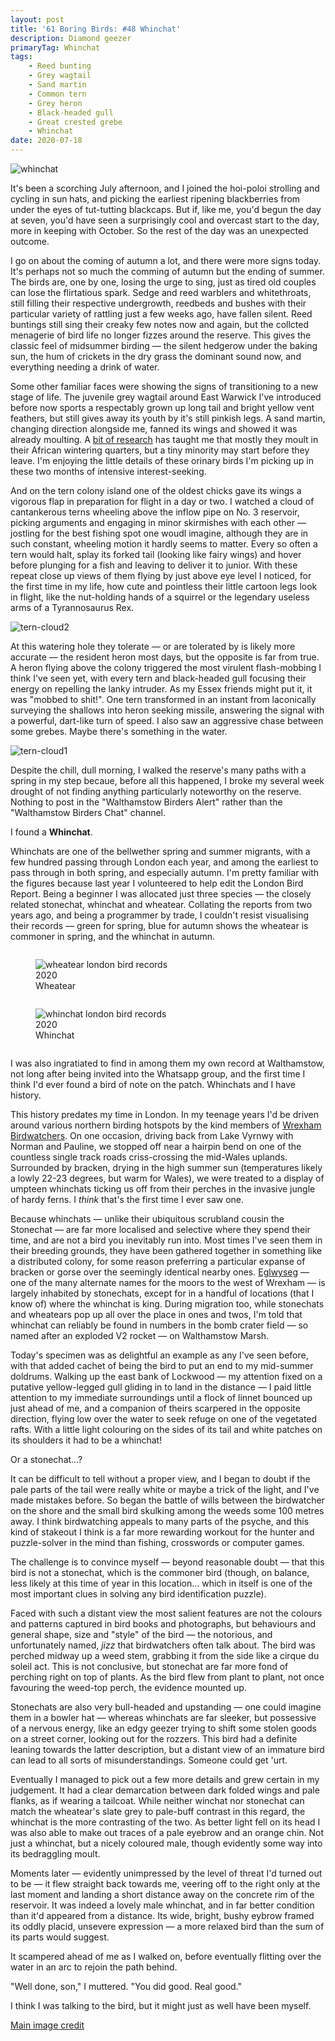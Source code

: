 ```yaml
---
layout: post
title: '61 Boring Birds: #48 Whinchat'
description: Diamond geezer
primaryTag: Whinchat
tags:
    - Reed bunting
    - Grey wagtail
    - Sand martin
    - Common tern
    - Grey heron
    - Black-headed gull
    - Great crested grebe
    - Whinchat
date: 2020-07-18
---
```

![whinchat](/assets/img/whinchat.jpg)

It's been a scorching July afternoon, and I joined the hoi-poloi strolling and cycling in sun hats, and picking the earliest ripening blackberries from under the eyes of tut-tutting blackcaps. But if, like me, you'd begun the day at seven, you'd have seen a surprisingly cool and overcast start to the day, more in keeping with October. So the rest of the day was an unexpected outcome.

I go on about the coming of autumn a lot, and there were more signs today. It's perhaps not so much the comming of autumn but the ending of summer. The birds are, one by one, losing the urge to sing, just as tired old couples can lose the flirtatious spark. Sedge and reed warblers and whitethroats, still filling their respective undergrowth, reedbeds and bushes with their particular variety of rattling just a few weeks ago, have fallen silent. Reed buntings still sing their creaky few notes now and again, but the collcted menagerie of bird life no longer fizzes around the reserve. This gives the classic feel of midsummer birding &mdash; the silent hedgerow under the baking sun, the hum of crickets in the dry grass the dominant sound now, and everything needing a drink of water.

Some other familiar faces were showing the signs of transitioning to a new stage of life. The juvenile grey wagtail around East Warwick I've introduced before now sports a respectably grown up long tail and bright yellow vent feathers, but still gives away its youth by it's still pinkish legs. A sand martin, changing direction alongside me, fanned its wings and showed it was already moulting. A [bit of research](https://www.tandfonline.com/doi/pdf/10.1080/00063658009476656?needAccess=true&) has taught me that mostly they moult in their African wintering quarters, but a tiny minority may start before they leave. I'm enjoying the little details of these orinary birds I'm picking up in these two months of intensive interest-seeking.

And on the tern colony island one of the oldest chicks gave its wings a vigorous flap in preparation for flight in a day or two. I watched a cloud of cantankerous terns wheeling above the inflow pipe on No. 3 reservoir, picking arguments and engaging in minor skirmishes with each other &mdash; jostling for the best fishing spot one woudl imagine, although they are in such constant, wheeling motion it hardly seems to matter. Every so often a tern would halt, splay its forked tail (looking like fairy wings) and hover before plunging for a fish and leaving to deliver it to junior. With these repeat close up views of them flying by just above eye level I noticed, for the first time in my life, how cute and pointless their little cartoon legs look in flight, like the nut-holding hands of a squirrel or the legendary useless arms of a Tyrannosaurus Rex.

![tern-cloud2](/assets/img/tern-cloud2.jpg)

At this watering hole they tolerate &mdash; or are tolerated by is likely more accurate &mdash; the resident heron most days, but the opposite is far from true. A heron flying above the colony triggered the most virulent flash-mobbing I think I've seen yet, with every tern and black-headed gull focusing their energy on repelling the lanky intruder. As my Essex friends might put it, it was "mobbed to shit!". One tern transformed in an instant from laconically surveying the shallows into heron seeking missile, answering the signal with a powerful, dart-like turn of speed. I also saw an aggressive chase between some grebes. Maybe there's something in the water.

![tern-cloud1](/assets/img/tern-cloud1.jpg)

Despite the chill, dull morning, I walked the reserve's many paths with a spring in my step becaue, before all this happened, I broke my several week drought of not finding anything particularly noteworthy on the reserve. Nothing to post in the "Walthamstow Birders Alert" rather than the "Walthamstow Birders Chat" channel. 

I found a **Whinchat**.

Whinchats are one of the bellwether spring and summer migrants, with a few hundred passing through London each year, and among the earliest to pass through in both spring, and especially autumn. I'm pretty familiar with the figures because last year I volunteered to help edit the London Bird Report. Being a beginner I was allocated just three species &mdash; the closely related stonechat, whinchat and wheatear. Collating the reports from two years ago, and being a programmer by trade, I couldn't resist visualising their records &mdash; green for spring, blue for autumn shows the wheatear is commoner in spring, and the whinchat in autumn.

<figure style="width: 45%; float: left"><img alt="wheatear london bird records 2020" src="/assets/img/wheatear.svg" /><caption>Wheatear</caption></figure>
<figure style="width: 45%; float: left"><img alt="whinchat london bird records 2020" src="/assets/img/whinchat.svg" /><caption>Whinchat</caption></figure>
<div style="clear: left"></div>

I was also ingratiated to find in among them my own record at Walthamstow, not long after being invited into the Whatsapp group, and the first time I think I'd ever found a bird of note on the patch. Whinchats and I have history.

This history predates my time in London. In my teenage years I'd be driven around various northern birding hotspots by the kind members of [Wrexham Birdwatchers](https://birdsin.wales/useful-links/wrexham-birdwatchers/). On one occasion, driving back from Lake Vyrnwy with Norman and Pauline, we stopped off near a hairpin bend on one of the countless single track roads criss-crossing the mid-Wales uplands. Surrounded by bracken, drying in the high summer sun (temperatures likely a lowly 22-23 degrees, but warm for Wales), we were treated to a display of umpteen whinchats ticking us off from their perches in the invasive jungle of hardy ferns. I _think_ that's the first time I ever saw one.

Because whinchats &mdash; unlike their ubiquitous scrubland cousin the Stonechat &mdash; are far more localised and selective where they spend their time, and are not a bird you inevitably run into. Most times I've seen them in their breeding grounds, they have been gathered together in something like a distributed colony, for some reason preferring a particular expanse of bracken or gorse over the seemingly identical nearby ones. [Eglwyseg](http://www.grabyourboots.com/walks/world-s-end-along-the-eglwyseg-mountain) &mdash; one of the many alternate names for the moors to the west of Wrexham &mdash; is largely inhabited by stonechats, except for in a handful of locations (that I know of) where the whinchat is king. During migration too, while stonechats and wheatears pop up all over the place in ones and twos, I'm told that whinchat can reliably be found in numbers in the bomb crater field &mdash; so named after an exploded V2 rocket &mdash; on Walthamstow Marsh.

Today's specimen was as delightful an example as any I've seen before, with that added cachet of being the bird to put an end to my mid-summer doldrums. Walking up the east bank of Lockwood &mdash; my attention fixed on a putative yellow-legged gull gliding in to land in the distance &mdash; I paid little attention to my immediate surroundings until a flock of linnet bounced up just ahead of me, and a companion of theirs scarpered in the opposite direction, flying low over the water to seek refuge on one of the vegetated rafts. With  a little light colouring on the sides of its tail and white patches on its shoulders it had to be a whinchat!

Or a stonechat...?

It can be difficult to tell without a proper view, and I began to doubt if the pale parts of the tail were really white or maybe a trick of the light, and I've made mistakes before. So began the battle of wills between the birdwatcher on the shore and the small bird skulking among the weeds some 100 metres away. I think birdwatching appeals to many parts of the psyche, and this kind of stakeout I think is a far more rewarding workout for the hunter and puzzle-solver in the mind than fishing, crosswords or computer games.

The challenge is to convince myself &mdash; beyond reasonable doubt &mdash; that this bird is not a stonechat, which is the commoner bird (though, on balance, less likely at this time of year in this location... which in itself is one of the most important clues in solving any bird identification puzzle).

Faced with such a distant view the most salient features are not the colours and patterns captured in bird books and photographs, but behaviours and general shape, size and "style" of the bird &mdash; the notorious, and unfortunately named, _jizz_ that birdwatchers often talk about. The bird was perched midway up a weed stem, grabbing it from the side like a cirque du soleil act. This is not conclusive, but stonechat are far more fond of perching right on top of plants. As the bird flew from plant to plant, not once favouring the weed-top perch, the evidence mounted up.

Stonechats are also very bull-headed and upstanding &mdash; one could imagine them in a bowler hat &mdash; whereas whinchats are far sleeker, but possessive of a nervous energy, like an edgy geezer trying to shift some stolen goods on a street corner, looking out for the rozzers. This bird had a definite leaning towards the latter description, but a distant view of an immature bird can lead to all sorts of misunderstandings. Someone could get 'urt.

Eventually I managed to pick out a few more details and grew certain in my judgement. It had a clear demarcation between dark folded wings and pale flanks, as if wearing a tailcoat. While neither winchat nor stonechat can match the wheatear's slate grey to pale-buff contrast in this regard, the whinchat is the more contrasting of the two. As better light fell on its head I was also able to make out traces of a pale eyebrow and an orange chin. Not just a whinchat, but a nicely coloured male, though evidently some way into its bedraggling moult.

Moments later &mdash; evidently unimpressed by the level of threat I'd turned out to be &mdash; it flew straight back towards me, veering off to the right only at the last moment and landing a short distance away on the concrete rim of the reservoir. It was indeed a lovely male whinchat, and in far better condition than it'd appeared from a distance. Its wide, bright, bushy eybrow framed its oddly placid, unsevere expression &mdash; a more relaxed bird than the sum of its parts would suggest. 

It scampered ahead of me as I walked on, before eventually flitting over the water in an arc to rejoin the path behind.

"Well done, son," I muttered. "You did good. Real good."

I think I was talking to the bird, but it might just as well have been myself.

[Main image credit](https://www.flickr.com/photos/yeliseev/5909939375/in/photolist-a1eZ5t-6Azhd2-a3zvS1-6Azhd4-a1hRaS-6ADzXy-a3zvTd-8qtpgb-c6nhMu-2ezcATJ-6CDDEa-eQqHCL-6CDDEk-o3dUCx-dUXQsG-ouBLuV-ob2YPK-6CDDD8-v9PXTY-8pJgK3-up5P1r-2g25PxW-2iQZS6N-v4tpPZ-27A2Znh-uuz2C4-vqS5LE-oNnZLS-pKix8h-pKizUQ-YnPbAs-2iUtjB1-22PLB6w-Tt2GsU-QTVEBk-2iUxPVn-TGQwsz-dieSGp-275nG6h-2ghyQ35-2iUxPzT-VRBbrK-Xzgfcy-3aKqPN-2g2hKJh-8K3dEF-4udXCP-gtQWXG-9EkPMR-31b4Us)


